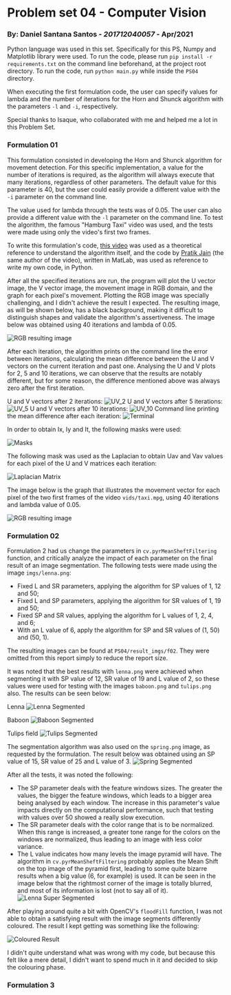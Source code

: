 # Problem set 04 - Computer Vision

### By: Daniel Santana Santos - *201712040057* - Apr/2021

Python language was used in this set. Specifically for this
PS, Numpy and Matplotlib library were used. To run the code, please run `pip install -r requirements.txt`
on the command line beforehand, at the project root directory. To run the code, run `python main.py` 
while inside the `PS04` directory. 

When executing the first formulation code, the user can specify values for lambda and the number of
iterations for the Horn and Shunck algorithm with the parameters `-l` and `-i`, respectively.

Special thanks to Isaque, who collaborated with me and helped me a lot in this Problem Set.

### Formulation 01

This formulation consisted in developing the Horn and Shunck algorithm for movement detection. For this
specific implementation, a value for the number of iterations is required, as the algorithm will always 
execute that many iterations, regardless of other parameters. The default value for this parameter is 40,
but the user could easily provide a different value with the `-i` parameter on the command line.

The value used for lambda through the tests was of 0.05. The user can also provide a different value with
the `-l` parameter on the command line. To test the algorithm, the famous "Hamburg Taxi" video was used,
and the tests were made using only the video's first two frames.

To write this formulation's code, [this video](https://www.youtube.com/watch?v=DkYpi8_AyoI&t=2s) was 
used as a theoretical reference to understand the algorithm itself, and the code by [Pratik Jain](https://drive.google.com/file/d/1uGtpzcTHRNswjazBt0F0CSDzPmu8zEat/view)
(the same author of the video), written in MatLab, was used as reference to write my own code, in Python.

After all the specified iterations are run, the program will plot the U vector image, the V vector image,
the movement image in RGB domain, and the graph for each pixel's movement. Plotting the RGB image was
specially challenging, and I didn't achieve the result I expected. The resulting image, as will be shown
below, has a black background, making it difficult to distinguish shapes and validate the algorithm's
assertiveness. The image below was obtained using 40 iterations and lambda of 0.05.

![RGB resulting image](result_imgs/movement_image.png)

After each iteration, the algorithm prints on the command line the error between iterations, calculating
the mean difference between the U and V vectors on the current iteration and past one.
Analysing the U and V plots for 2, 5 and 10 iterations, we can observe that the results are notably
different, but for some reason, the difference mentioned above was always zero after the first iteration.

U and V vectors after 2 iterations:
![UV_2](result_imgs/uv_2.png)
U and V vectors after 5 iterations:
![UV_5](result_imgs/uv_5.png)
U and V vectors after 10 iterations:
![UV_10](result_imgs/uv_10.png)
Command line printing the mean difference after each iteration:
![Terminal](result_imgs/terminal.png)

In order to obtain Ix, Iy and It, the following masks were used:

![Masks](result_imgs/masks.png)

The following mask was used as the Laplacian to obtain Uav and Vav values for each pixel of the U and V
matrices each iteration:

![Laplacian Matrix](result_imgs/laplacian.png)

The image below is the graph that illustrates the movement vector for each pixel of the two first frames
of the video `vids/taxi.mpg`, using 40 iterations and lambda value of 0.05.

![RGB resulting image](result_imgs/pixel_movements.png)


### Formulation 02

Formulation 2 had us change the parameters in `cv.pyrMeanSheftFiltering` function, and critically analyze
the impact of each parameter on the final result of an image segmentation. The following tests were made
using the image `imgs/lenna.png`:
 - Fixed L and SR parameters, applying the algorithm for SP values of 1, 12 and 50;
 - Fixed L and SP parameters, applying the algorithm for SR values of 1, 19 and 50;
 - Fixed SP and SR values, applying the algorithm for L values of 1, 2, 4, and 6;
 - With an L value of 6, apply the algorithm for SP and SR values of (1, 50) and (50, 1).

The resulting images can be found at `PS04/result_imgs/f02`. They were omitted from this report simply to
reduce the report size.

It was noted that the best results with `lenna.png` were achieved when segmenting it with SP value of 12,
SR value of 19 and L value of 2, so these values were used for testing with the images `baboon.png` and
`tulips.png` also. The results can be seen below:

Lenna
![Lenna Segmented](result_imgs/f02/lenna_12_19_2.png)

Baboon
![Baboon Segmented](result_imgs/f02/baboon.png)

Tulips field
![Tulips Segmented](result_imgs/f02/tulips.png)

The segmentation algorithm was also used on the `spring.png` image, as requested by the formulation. The
result below was obtained using an SP value of 15, SR value of 25 and L value of 3.
![Spring Segmented](result_imgs/f02/spring.png)

After all the tests, it was noted the following:
 - The SP parameter deals with the feature windows sizes. The greater the values, the bigger the feature
windows, which leads to a bigger area being analysed by each window. The increase in this parameter's value
   impacts directly on the computational performance, such that testing with values over 50 showed a really
   slow execution.
- The SR parameter deals with the color range that is to be normalized. When this range is increased, a
greater tone range for the colors on the windows are normalized, thus leading to an image with less color
  variance.
- The L value indicates how many levels the image pyramid will have. The algorithm in `cv.pyrMeanSheftFiltering`
probably applies the Mean Shift on the top image of the pyramid first, leading to some quite bizarre results
  when a big value (6, for example) is used. It can be seen in the image below that the rightmost corner
  of the image is totally blurred, and most of its information is lost (not to say all of it).
![Lenna Super Segmented](result_imgs/f02/lenna_12_19_6.png)
  
After playing around quite a bit with OpenCV's `floodFill` function, I was not able to obtain a satisfying
result with the image segments differently coloured. The result I kept getting was something like the following:

![Coloured Result](result_imgs/f02/coloured.png)

I didn't quite understand what was wrong with my code, but because this felt like a mere detail, I didn't 
want to spend much in it and decided to skip the colouring phase.

### Formulation 3